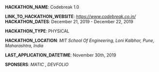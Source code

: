 **HACKATHON_NAME**: Codebreak 1.0

**LINK_TO_HACKATHON_WEBSITE**: 
*https://www.codebreak.co.in/*
**HACKATHON_DATES**: December 21, 2019 - December 22, 2019

**HACKATHON_TYPE**: PHYSICAL

**HACKATHON_LOCATION**: 
*MIT School Of Engineering, Loni Kalbhor, Pune, Maharashtra, India*

**LAST_APPLICATION_DATETIME**: November 30th, 2019

**SPONSERS**: *MATIC* , *DEVFOLIO*
